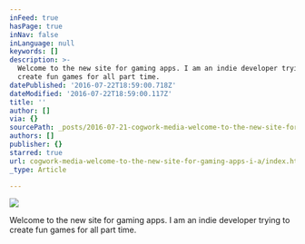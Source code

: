 ```yaml
---
inFeed: true
hasPage: true
inNav: false
inLanguage: null
keywords: []
description: >-
  Welcome to the new site for gaming apps. I am an indie developer trying to
  create fun games for all part time.
datePublished: '2016-07-22T18:59:00.718Z'
dateModified: '2016-07-22T18:59:00.117Z'
title: ''
author: []
via: {}
sourcePath: _posts/2016-07-21-cogwork-media-welcome-to-the-new-site-for-gaming-apps-i-a.md
authors: []
publisher: {}
starred: true
url: cogwork-media-welcome-to-the-new-site-for-gaming-apps-i-a/index.html
_type: Article

---
```

![](https://the-grid-user-content.s3-us-west-2.amazonaws.com/0b878dfe-ad52-4377-9be0-77350d7edca3.png)

Welcome to the new site for gaming apps. I am an indie developer trying to create fun games for all part time.